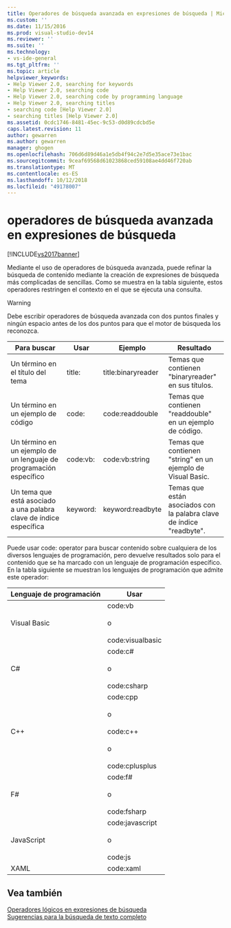 ```yaml
---
title: Operadores de búsqueda avanzada en expresiones de búsqueda | Microsoft Docs
ms.custom: ''
ms.date: 11/15/2016
ms.prod: visual-studio-dev14
ms.reviewer: ''
ms.suite: ''
ms.technology:
- vs-ide-general
ms.tgt_pltfrm: ''
ms.topic: article
helpviewer_keywords:
- Help Viewer 2.0, searching for keywords
- Help Viewer 2.0, searching code
- Help Viewer 2.0, searching code by programming language
- Help Viewer 2.0, searching titles
- searching code [Help Viewer 2.0]
- searching titles [Help Viewer 2.0]
ms.assetid: 0cdc1746-8481-45ec-9c53-d0d89cdcbd5e
caps.latest.revision: 11
author: gewarren
ms.author: gewarren
manager: ghogen
ms.openlocfilehash: 706d6d89d46a1e5db4f94c2e7d5e35ace73e1bac
ms.sourcegitcommit: 9ceaf69568d61023868ced59108ae4dd46f720ab
ms.translationtype: MT
ms.contentlocale: es-ES
ms.lasthandoff: 10/12/2018
ms.locfileid: "49178007"
---
```

# <a name="advanced-search-operators-in-search-expressions"></a>operadores de búsqueda avanzada en expresiones de búsqueda
[!INCLUDE[vs2017banner](../includes/vs2017banner.md)]

Mediante el uso de operadores de búsqueda avanzada, puede refinar la búsqueda de contenido mediante la creación de expresiones de búsqueda más complicadas de sencillas. Como se muestra en la tabla siguiente, estos operadores restringen el contexto en el que se ejecuta una consulta.  
  
> [!WARNING]
>  Debe escribir operadores de búsqueda avanzada con dos puntos finales y ningún espacio antes de los dos puntos para que el motor de búsqueda los reconozca.  
  
|Para buscar|Usar|Ejemplo|Resultado|  
|-------------------|---------|-------------|------------|  
|Un término en el título del tema|title:|title:binaryreader|Temas que contienen "binaryreader" en sus títulos.|  
|Un término en un ejemplo de código|code:|code:readdouble|Temas que contienen "readdouble" en un ejemplo de código.|  
|Un término en un ejemplo de un lenguaje de programación específico|code:vb:|code:vb:string|Temas que contienen "string" en un ejemplo de Visual Basic.|  
|Un tema que está asociado a una palabra clave de índice específica|keyword:|keyword:readbyte|Temas que están asociados con la palabra clave de índice "readbyte".|  
  
 Puede usar code: operator para buscar contenido sobre cualquiera de los diversos lenguajes de programación, pero devuelve resultados solo para el contenido que se ha marcado con un lenguaje de programación específico. En la tabla siguiente se muestran los lenguajes de programación que admite este operador:  
  
|Lenguaje de programación|Usar|  
|--------------------------|---------|  
|Visual Basic|code:vb<br /><br /> o<br /><br /> code:visualbasic|  
|C#|code:c#<br /><br /> o<br /><br /> code:csharp|  
|C++|code:cpp<br /><br /> o<br /><br /> code:c++<br /><br /> o<br /><br /> code:cplusplus|  
|F#|code:f#<br /><br /> o<br /><br /> code:fsharp|  
|JavaScript|code:javascript<br /><br /> o<br /><br /> code:js|  
|XAML|code:xaml|  
  
## <a name="see-also"></a>Vea también  
 [Operadores lógicos en expresiones de búsqueda](../ide/logical-operators-in-search-expressions.md)   
 [Sugerencias para la búsqueda de texto completo](../ide/full-text-search-tips.md)



